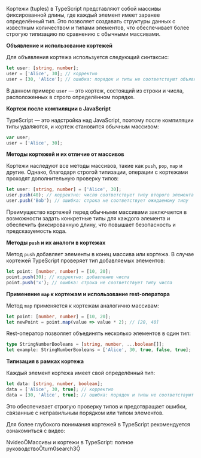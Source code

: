 Кортежи (tuples) в TypeScript представляют собой массивы фиксированной длины, где каждый элемент имеет заранее определённый тип. Это позволяет создавать структуры данных с известным количеством и типами элементов, что обеспечивает более строгую типизацию по сравнению с обычными массивами.

**Объявление и использование кортежей**

Для объявления кортежа используется следующий синтаксис:

```typescript
let user: [string, number];
user = ['Alice', 30]; // корректно
user = [30, 'Alice']; // ошибка: порядок и типы не соответствуют объявлению
```

В данном примере `user` — это кортеж, состоящий из строки и числа, расположенных в строго определённом порядке.

**Кортеж после компиляции в JavaScript**

TypeScript — это надстройка над JavaScript, поэтому после компиляции типы удаляются, и кортеж становится обычным массивом:

```javascript
var user;
user = ['Alice', 30];
```

**Методы кортежей и их отличие от массивов**

Кортежи наследуют все методы массивов, такие как `push`, `pop`, `map` и другие. Однако, благодаря строгой типизации, операции с кортежами проходят дополнительную проверку типов:

```typescript
let user: [string, number] = ['Alice', 30];
user.push(40); // корректно: число соответствует типу второго элемента
user.push('Bob'); // ошибка: строка не соответствует ожидаемому типу
```

Преимущество кортежей перед обычными массивами заключается в возможности задать конкретные типы для каждого элемента и обеспечить фиксированную длину, что повышает безопасность и предсказуемость кода.

**Методы `push` и их аналоги в кортежах**

Метод `push` добавляет элементы в конец массива или кортежа. В случае кортежей TypeScript проверяет тип добавляемых элементов:

```typescript
let point: [number, number] = [10, 20];
point.push(30); // корректно: добавление числа
point.push('x'); // ошибка: строка не соответствует типу числа
```

**Применение `map` к кортежам и использование rest-оператора**

Метод `map` применяется к кортежам аналогично массивам:

```typescript
let point: [number, number] = [10, 20];
let newPoint = point.map(value => value * 2); // [20, 40]
```

Rest-оператор позволяет объединять несколько элементов в один тип:

```typescript
type StringNumberBooleans = [string, number, ...boolean[]];
let example: StringNumberBooleans = ['Alice', 30, true, false, true];
```

**Типизация в рамках кортежа**

Каждый элемент кортежа имеет свой определённый тип:

```typescript
let data: [string, number, boolean];
data = ['Alice', 30, true]; // корректно
data = [30, 'Alice', true]; // ошибка: порядок и типы не соответствуют объявлению
```

Это обеспечивает строгую проверку типов и предотвращает ошибки, связанные с неправильным порядком или типом элементов.

Для более глубокого понимания кортежей в TypeScript рекомендуется ознакомиться с видео:

videoМассивы и кортежи в TypeScript: полное руководствоturn0search3